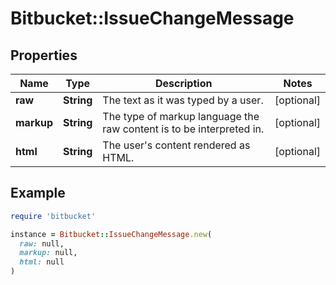 # Bitbucket::IssueChangeMessage

## Properties

| Name | Type | Description | Notes |
| ---- | ---- | ----------- | ----- |
| **raw** | **String** | The text as it was typed by a user. | [optional] |
| **markup** | **String** | The type of markup language the raw content is to be interpreted in. | [optional] |
| **html** | **String** | The user&#39;s content rendered as HTML. | [optional] |

## Example

```ruby
require 'bitbucket'

instance = Bitbucket::IssueChangeMessage.new(
  raw: null,
  markup: null,
  html: null
)
```

